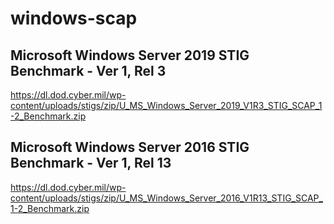 # windows-scap
## Microsoft Windows Server 2019 STIG Benchmark - Ver 1, Rel 3
https://dl.dod.cyber.mil/wp-content/uploads/stigs/zip/U_MS_Windows_Server_2019_V1R3_STIG_SCAP_1-2_Benchmark.zip
## Microsoft Windows Server 2016 STIG Benchmark - Ver 1, Rel 13
https://dl.dod.cyber.mil/wp-content/uploads/stigs/zip/U_MS_Windows_Server_2016_V1R13_STIG_SCAP_1-2_Benchmark.zip
